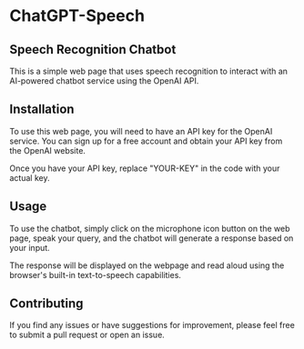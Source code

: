 # ChatGPT-Speech
## Speech Recognition Chatbot
This is a simple web page that uses speech recognition to interact with an AI-powered chatbot service using the OpenAI API.

## Installation
To use this web page, you will need to have an API key for the OpenAI service. You can sign up for a free account and obtain your API key from the OpenAI website.

Once you have your API key, replace "YOUR-KEY" in the code with your actual key.

## Usage
To use the chatbot, simply click on the microphone icon button on the web page, speak your query, and the chatbot will generate a response based on your input.

The response will be displayed on the webpage and read aloud using the browser's built-in text-to-speech capabilities.

## Contributing
If you find any issues or have suggestions for improvement, please feel free to submit a pull request or open an issue.
